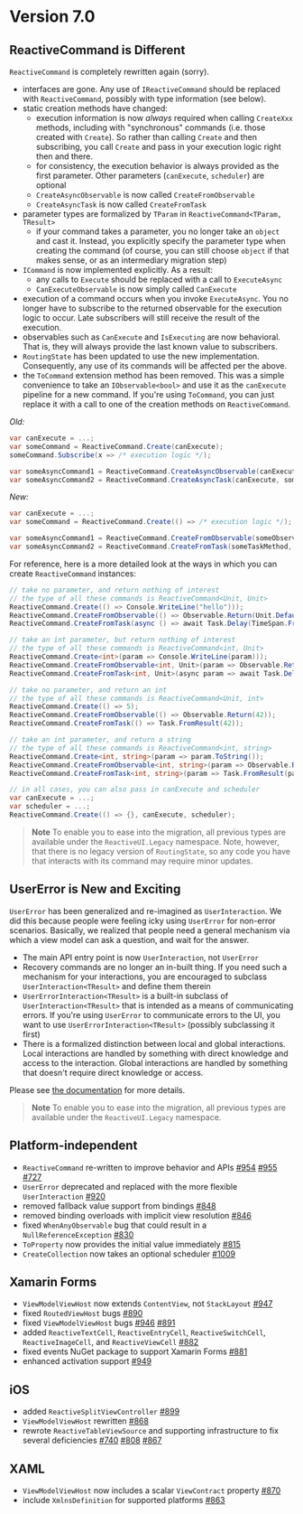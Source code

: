 # Version 7.0

## ReactiveCommand is Different

`ReactiveCommand` is completely rewritten again (sorry).

* interfaces are gone. Any use of `IReactiveCommand` should be replaced with `ReactiveCommand`, possibly with type information (see below).
* static creation methods have changed:
    * execution information is now _always_ required when calling `CreateXxx` methods, including with "synchronous" commands (i.e. those created with `Create`). So rather than calling `Create` and then subscribing, you call `Create` and pass in your execution logic right then and there.
    * for consistency, the execution behavior is always provided as the first parameter. Other parameters (`canExecute`, `scheduler`) are optional
    * `CreateAsyncObservable` is now called `CreateFromObservable`
    * `CreateAsyncTask` is now called `CreateFromTask`
* parameter types are formalized by `TParam` in `ReactiveCommand<TParam, TResult>`
    * if your command takes a parameter, you no longer take an `object` and cast it. Instead, you explicitly specify the parameter type when creating the command (of course, you can still choose `object` if that makes sense, or as an intermediary migration step)
* `ICommand` is now implemented explicitly. As a result:
    * any calls to `Execute` should be replaced with a call to `ExecuteAsync`
    * `CanExecuteObservable` is now simply called `CanExecute`
* execution of a command occurs when you invoke `ExecuteAsync`. You no longer have to subscribe to the returned observable for the execution logic to occur. Late subscribers will still receive the result of the execution.
* observables such as `CanExecute` and `IsExecuting` are now behavioral. That is, they will always provide the last known value to subscribers.
* `RoutingState` has been updated to use the new implementation. Consequently, any use of its commands will be affected per the above.
* the `ToCommand` extension method has been removed. This was a simple convenience to take an `IObservable<bool>` and use it as the `canExecute` pipeline for a new command. If you're using `ToCommand`, you can just replace it with a call to one of the creation methods on `ReactiveCommand`.

*Old:*

```cs
var canExecute = ...;
var someCommand = ReactiveCommand.Create(canExecute);
someCommand.Subscribe(x => /* execution logic */);

var someAsyncCommand1 = ReactiveCommand.CreateAsyncObservable(canExecute, someObservableMethod);
var someAsyncCommand2 = ReactiveCommand.CreateAsyncTask(canExecute, someTaskMethod);
```

*New:*

```cs
var canExecute = ...;
var someCommand = ReactiveCommand.Create(() => /* execution logic */);

var someAsyncCommand1 = ReactiveCommand.CreateFromObservable(someObservableMethod, canExecute);
var someAsyncCommand2 = ReactiveCommand.CreateFromTask(someTaskMethod, canExecute);
```

For reference, here is a more detailed look at the ways in which you can create `ReactiveCommand` instances:

```cs
// take no parameter, and return nothing of interest
// the type of all these commands is ReactiveCommand<Unit, Unit>
ReactiveCommand.Create(() => Console.WriteLine("hello")));
ReactiveCommand.CreateFromObservable(() => Observable.Return(Unit.Default));
ReactiveCommand.CreateFromTask(async () => await Task.Delay(TimeSpan.FromSeconds(1)));

// take an int parameter, but return nothing of interest
// the type of all these commands is ReactiveCommand<int, Unit>
ReactiveCommand.Create<int>(param => Console.WriteLine(param)));
ReactiveCommand.CreateFromObservable<int, Unit>(param => Observable.Return(Unit.Default));
ReactiveCommand.CreateFromTask<int, Unit>(async param => await Task.Delay(TimeSpan.FromSeconds(param));

// take no parameter, and return an int
// the type of all these commands is ReactiveCommand<Unit, int>
ReactiveCommand.Create(() => 5);
ReactiveCommand.CreateFromObservable(() => Observable.Return(42));
ReactiveCommand.CreateFromTask(() => Task.FromResult(42));

// take an int parameter, and return a string
// the type of all these commands is ReactiveCommand<int, string>
ReactiveCommand.Create<int, string>(param => param.ToString());
ReactiveCommand.CreateFromObservable<int, string>(param => Observable.Return(param.ToString()));
ReactiveCommand.CreateFromTask<int, string>(param => Task.FromResult(param.ToString()));

// in all cases, you can also pass in canExecute and scheduler
var canExecute = ...;
var scheduler = ...;
ReactiveCommand.Create(() => {}, canExecute, scheduler);
```

> **Note** To enable you to ease into the migration, all previous types are available under the `ReactiveUI.Legacy` namespace. Note, however, that there is no legacy version of `RoutingState`, so any code you have that interacts with its command may require minor updates.

## UserError is New and Exciting

`UserError` has been generalized and re-imagined as `UserInteraction`. We did this because people were feeling icky using `UserError` for non-error scenarios. Basically, we realized that people need a general mechanism via which a view model can ask a question, and wait for the answer.

* The main API entry point is now `UserInteraction`, not `UserError`
* Recovery commands are no longer an in-built thing. If you need such a mechanism for your interactions, you are encouraged to subclass `UserInteraction<TResult>` and define them therein
* `UserErrorInteraction<TResult>` is a built-in subclass of `UserInteraction<TResult>` that is intended as a means of communicating errors. If you're using `UserError` to communicate errors to the UI, you want to use `UserErrorInteraction<TResult>` (possibly subclassing it first)
* There is a formalized distinction between local and global interactions. Local interactions are handled by something with direct knowledge and access to the interaction. Global interactions are handled by something that doesn't require direct knowledge or access.

Please see [the documentation](http://docs.reactiveui.net/en/user-guide/user-interaction/index.html) for more details.

> **Note** To enable you to ease into the migration, all previous types are available under the `ReactiveUI.Legacy` namespace.

## Platform-independent

* `ReactiveCommand` re-written to improve behavior and APIs [#954](https://github.com/reactiveui/ReactiveUI/issues/954) [#955](https://github.com/reactiveui/ReactiveUI/issues/955) [#727](https://github.com/reactiveui/ReactiveUI/issues/727)
* `UserError` deprecated and replaced with the more flexible `UserInteraction` [#920](https://github.com/reactiveui/ReactiveUI/issues/920)
* removed fallback value support from bindings [#848](https://github.com/reactiveui/ReactiveUI/issues/848)
* removed binding overloads with implicit view resolution [#846](https://github.com/reactiveui/ReactiveUI/issues/846)
* fixed `WhenAnyObservable` bug that could result in a `NullReferenceException` [#830](https://github.com/reactiveui/ReactiveUI/issues/830)
* `ToProperty` now provides the initial value immediately [#815](https://github.com/reactiveui/ReactiveUI/issues/815)
* `CreateCollection` now takes an optional scheduler [#1009](https://github.com/reactiveui/ReactiveUI/issues/1009)

## Xamarin Forms

* `ViewModelViewHost` now extends `ContentView`, not `StackLayout` [#947](https://github.com/reactiveui/ReactiveUI/issues/947)
* fixed `RoutedViewHost` bugs [#890](https://github.com/reactiveui/ReactiveUI/issues/890)
* fixed `ViewModelViewHost` bugs [#946](https://github.com/reactiveui/ReactiveUI/issues/946) [#891](https://github.com/reactiveui/ReactiveUI/issues/891)
* added `ReactiveTextCell`, `ReactiveEntryCell`, `ReactiveSwitchCell`, `ReactiveImageCell`, and `ReactiveViewCell` [#882](https://github.com/reactiveui/ReactiveUI/issues/882)
* fixed events NuGet package to support Xamarin Forms [#881](https://github.com/reactiveui/ReactiveUI/issues/881)
* enhanced activation support [#949](https://github.com/reactiveui/ReactiveUI/issues/949)

## iOS

* added `ReactiveSplitViewController` [#899](https://github.com/reactiveui/ReactiveUI/issues/899)
* `ViewModelViewHost` rewritten [#868](https://github.com/reactiveui/ReactiveUI/issues/868)
* rewrote `ReactiveTableViewSource` and supporting infrastructure to fix several deficiencies [#740](https://github.com/reactiveui/ReactiveUI/issues/740) [#808](https://github.com/reactiveui/ReactiveUI/issues/808) [#867](https://github.com/reactiveui/ReactiveUI/issues/867)

## XAML

* `ViewModelViewHost` now includes a scalar `ViewContract` property [#870](https://github.com/reactiveui/ReactiveUI/issues/870)
* include `XmlnsDefinition` for supported platforms [#863](https://github.com/reactiveui/ReactiveUI/issues/863)